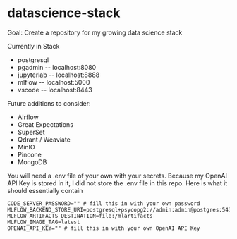# datascience-stack

Goal: Create a repository for my growing data science stack

Currently in Stack
* postgresql
* pgadmin -- localhost:8080
* jupyterlab -- localhost:8888
* mlflow -- localhost:5000
* vscode -- localhost:8443

Future additions to consider:
* Airflow
* Great Expectations
* SuperSet
* Qdrant / Weaviate
* MinIO
* Pincone
* MongoDB

You will need a .env file of your own with your secrets.  Because my OpenAI API Key is stored in it, I did not store the .env file in this repo.  Here is what it should essentially contain

```
CODE_SERVER_PASSWORD="" # fill this in with your own password
MLFLOW_BACKEND_STORE_URI=postgresql+psycopg2://admin:admin@postgres:5432/mlflow
MLFLOW_ARTIFACTS_DESTINATION=file:/mlartifacts
MLFLOW_IMAGE_TAG=latest
OPENAI_API_KEY="" # fill this in with your own OpenAI API Key
```
